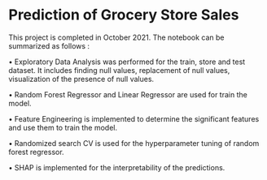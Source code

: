 # Prediction of Grocery Store Sales

This project is completed in October 2021.
The notebook can be summarized as follows :

•	Exploratory Data Analysis was performed for the train, store and test dataset. It includes finding null values, replacement of null values, visualization of the presence of null values.

•	Random Forest Regressor and Linear Regressor are used for train the model.

•	Feature Engineering is implemented to determine the significant features and use them to train the model.

•	Randomized search CV is used for the hyperparameter tuning of random forest regressor.

•	SHAP is implemented for the interpretability of the predictions.
